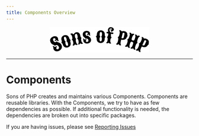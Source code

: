 ```yaml
---
title: Components Overview
---
```


<div align="center">
  <img src="https://raw.githubusercontent.com/SonsOfPHP/.github/main/assets/top-rocker.png" />
</div>
<hr>

# Components

Sons of PHP creates and maintains various Components. Components are reusable
libraries. With the Components, we try to have as few dependencies as possible.
If additional functionality is needed, the dependencies are broken out into
specific packages.

If you are having issues, please see [Reporting Issues](../reporting-issues.md)
